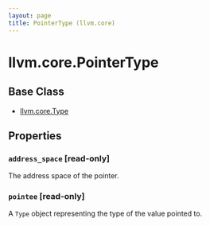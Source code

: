 ```yaml
---
layout: page
title: PointerType (llvm.core)
---
```



# llvm.core.PointerType

## Base Class

- [llvm.core.Type](llvm.core.Type.html)

## Properties


### `address_space` \[read-only\]

The address space of the pointer.


### `pointee` \[read-only\]

A `Type` object representing the type of the value pointed to.


